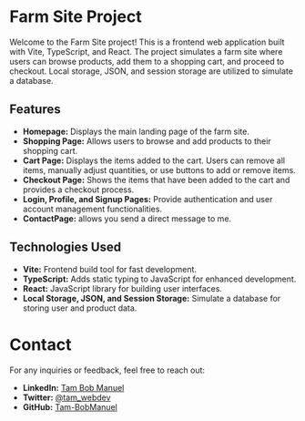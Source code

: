 # Farm Site Project

Welcome to the Farm Site project! This is a frontend web application built with Vite, TypeScript, and React. The project simulates a farm site where users can browse products, add them to a shopping cart, and proceed to checkout. Local storage, JSON, and session storage are utilized to simulate a database.

## Features

- **Homepage:** Displays the main landing page of the farm site.
- **Shopping Page:** Allows users to browse and add products to their shopping cart.
- **Cart Page:** Displays the items added to the cart. Users can remove all items, manually adjust quantities, or use buttons to add or remove items.
- **Checkout Page:** Shows the items that have been added to the cart and provides a checkout process.
- **Login, Profile, and Signup Pages:** Provide authentication and user account management functionalities.
- **ContactPage:** allows you send a direct message to me.

## Technologies Used

- **Vite:** Frontend build tool for fast development.
- **TypeScript:** Adds static typing to JavaScript for enhanced development.
- **React:** JavaScript library for building user interfaces.
- **Local Storage, JSON, and Session Storage:** Simulate a database for storing user and product data.

# Contact

For any inquiries or feedback, feel free to reach out:

- **LinkedIn:** [Tam Bob Manuel](https://www.linkedin.com/in/tam-bob-manuel-191526219/)
- **Twitter:** [@tam_webdev](https://twitter.com/tam_webdev)
- **GitHub:** [Tam-BobManuel](https://github.com/Tam-BobManuel)

